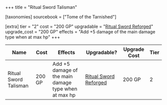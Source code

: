 +++
title = "Ritual Sword Talisman"

[taxonomies]
sourcebook = ["Tome of the Tarnished"]

[extra]
tier = "2"
cost = "200  GP"
upgradable = "[Ritual Sword Reforged](@/items/talismans/Ritual-Sword-Reforged.md)"
upgrade_cost = "200 GP"
effects = "Add +5 damage of the main damage type when at max hp"
+++

| Name                          | Cost    | Effects                                                                                           | Upgradable? | Upgrade Cost | Tier |
| ----------------------------- | ------- | ----------------------------------------------------------------------------------------------- | ----------- | ------------ | ---- |
| Ritual Sword Talisman | 200  GP | Add +5 damage of the main damage type when at max hp | [Ritual Sword Reforged](@/items/talismans/Ritual-Sword-Reforged.md) | 200 GP | 2 |
